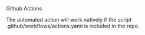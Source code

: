 Github Actions

The automated action will work natively if the script .github/workflows/actions.yaml is included in the repo.
